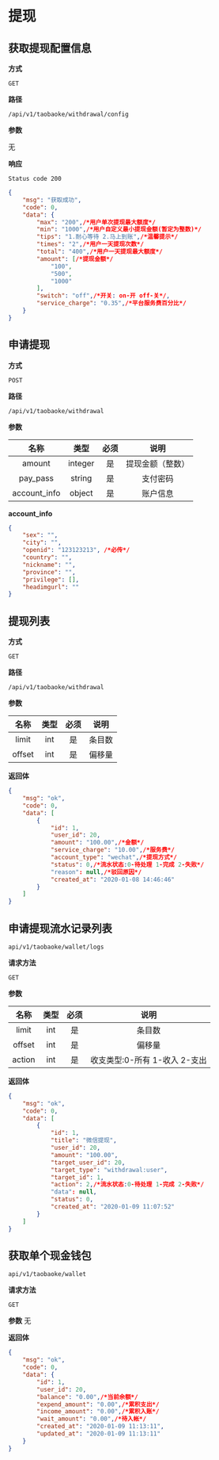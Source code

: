 # 提现

## 获取提现配置信息

**方式**

`GET`

**路径**

`/api/v1/taobaoke/withdrawal/config`

**参数**

无

**响应**

`Status code 200`

```json
{
    "msg": "获取成功",
    "code": 0,
    "data": {
        "max": "200",/*用户单次提现最大额度*/
        "min": "1000",/*用户自定义最小提现金额(暂定为整数)*/
        "tips": "1.耐心等待 2.马上到账",/*温馨提示*/
        "times": "2",/*用户一天提现次数*/
        "total": "400",/*用户一天提现最大额度*/
        "amount": [/*提现金额*/
            "100",
            "500",
            "1000"
        ],
        "switch": "off",/*开关: on-开 off-关*/,
        "service_charge": "0.35",/*平台服务费百分比*/
    }
}
```

## 申请提现

**方式**

`POST`

**路径**

`/api/v1/taobaoke/withdrawal`

**参数**

|  名称  |  类型  | 必须 |                                   说明                                    |
| :----: | :----: | :--: | :-----------------------------------------------------------------------: |
| amount | integer |  是  |       提现金额（整数）               |
| pay_pass | string |  是  |       支付密码               |
| account_info | object |  是  |       账户信息              |

**account_info**

```json
{
    "sex": "", 
    "city": "", 
    "openid": "123123213", /*必传*/
    "country": "", 
    "nickname": "", 
    "province": "", 
    "privilege": [], 
    "headimgurl": ""
}
```

## 提现列表

**方式**

`GET`

**路径**

`/api/v1/taobaoke/withdrawal`

**参数**

|  名称  |  类型  | 必须 |                                   说明                                    |
| :----: | :----: | :--: | :-----------------------------------------------------------------------: |
| limit | int |  是  | 条目数 |
| offset | int |  是  | 偏移量 |


**返回体**

```json
{
    "msg": "ok",
    "code": 0,
    "data": [
        {
            "id": 1,
            "user_id": 20,
            "amount": "100.00",/*金额*/
            "service_charge": "10.00",/*服务费*/
            "account_type": "wechat",/*提现方式*/
            "status": 0,/*流水状态:0-待处理 1-完成 2-失败*/
            "reason": null,/*驳回原因*/
            "created_at": "2020-01-08 14:46:46"
        }
    ]
}
```


## 申请提现流水记录列表

`api/v1/taobaoke/wallet/logs`

**请求方法**

`GET`

**参数**

|  名称  |  类型  | 必须 |                                   说明                                    |
| :----: | :----: | :--: | :-----------------------------------------------------------------------: |
| limit | int |  是  | 条目数 |
| offset | int |  是  | 偏移量 |
| action | int |  是  | 收支类型:0-所有 1-收入 2-支出  |


**返回体**

```json
{
    "msg": "ok",
    "code": 0,
    "data": [
        {
            "id": 1,
            "title": "微信提现",
            "user_id": 20,
            "amount": "100.00",
            "target_user_id": 20,
            "target_type": "withdrawal:user",
            "target_id": 1,
            "action": 2,/*流水状态:0-待处理 1-完成 2-失败*/
            "data": null,
            "status": 0,
            "created_at": "2020-01-09 11:07:52"
        }
    ]
}
```



## 获取单个现金钱包

`api/v1/taobaoke/wallet`

**请求方法**

`GET`

**参数**
无


**返回体**

```json
{
    "msg": "ok",
    "code": 0,
    "data": {
        "id": 1,
        "user_id": 20,
        "balance": "0.00",/*当前余额*/
        "expend_amount": "0.00",/*累积支出*/
        "income_amount": "0.00",/*累积入账*/
        "wait_amount": "0.00",/*待入帐*/
        "created_at": "2020-01-09 11:13:11",
        "updated_at": "2020-01-09 11:13:11"
    }
}
```



